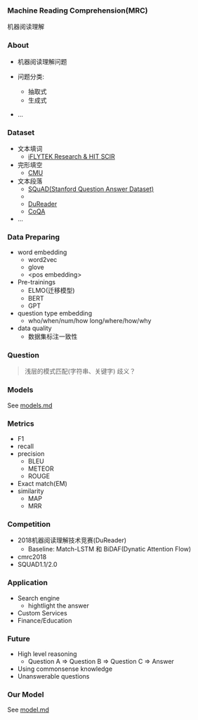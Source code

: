 ### Machine Reading Comprehension(MRC)
机器阅读理解

### About
- 机器阅读理解问题
- 问题分类:  
    - 抽取式
    - 生成式

- ...

### Dataset
- 文本填词
    + [iFLYTEK Research & HIT SCIR](https://www.aclweb.org/anthology/C16-1167)
- 完形填空
    + [CMU](https://aclweb.org/anthology/D17-1082)
- 文本段落
    + [SQuAD(Stanford Question Answer Dataset)](https://rajpurkar.github.io/SQuAD-explorer/)
    + 
    + [DuReader](https://aclweb.org/anthology/W18-2605)
    + [CoQA](https://arxiv.org/pdf/1808.07042.pdf)
- ...

### Data Preparing
- word embedding
    + word2vec
    + glove
    + \<pos embedding>
- Pre-trainings
    + ELMO(迁移模型)
    + BERT
    + GPT
- question type embedding
    + who/when/num/how long/where/how/why
- data quality
    + 数据集标注一致性

### Question
>浅层的模式匹配(字符串、关键字)
>歧义？

### Models
See [models.md](models.md)

### Metrics
- F1
- recall
- precision
    + BLEU
    + METEOR
    + ROUGE
- Exact match(EM)
- similarity
    + MAP
    + MRR

### Competition
- 2018机器阅读理解技术竞赛(DuReader)
    + Baseline: Match-LSTM 和 BiDAF(Dynatic Attention Flow)
- cmrc2018
- SQUAD1.1/2.0

### Application
- Search engine
    + hightlight the answer
- Custom Services
- Finance/Education

### Future
- High level reasoning
    + Question A => Question B => Question C => Answer
- Using commonsense knowledge
- Unanswerable questions

### Our Model
See [model.md](model.md)
